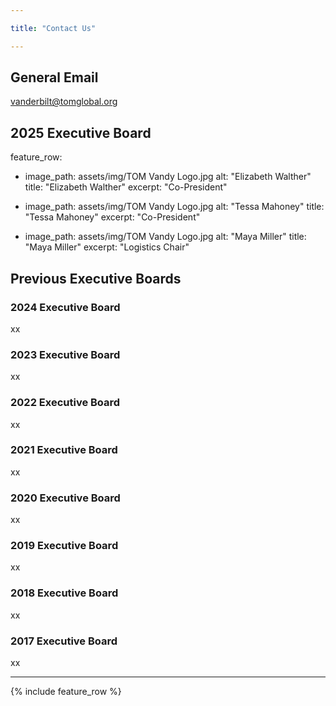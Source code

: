 ```yaml
---

title: "Contact Us"

---
```


## General Email

vanderbilt@tomglobal.org

## 2025 Executive Board

feature_row:
  - image_path: assets/img/TOM Vandy Logo.jpg
    alt: "Elizabeth Walther"
    title: "Elizabeth Walther"
    excerpt: "Co-President"

  - image_path: assets/img/TOM Vandy Logo.jpg
    alt: "Tessa Mahoney"
    title: "Tessa Mahoney"
    excerpt: "Co-President"

  - image_path: assets/img/TOM Vandy Logo.jpg
    alt: "Maya Miller"
    title: "Maya Miller"
    excerpt: "Logistics Chair"

## Previous Executive Boards

### 2024 Executive Board

xx

### 2023 Executive Board 

xx

### 2022 Executive Board

xx

### 2021 Executive Board

xx

### 2020 Executive Board

xx

### 2019 Executive Board

xx

### 2018 Executive Board

xx

### 2017 Executive Board

xx


---

{% include feature_row %}

